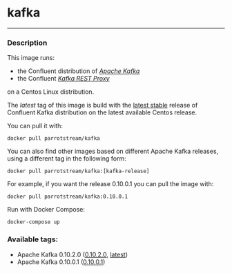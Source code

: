# **kafka**
___

### Description


This image runs:

 * the Confluent distribution of [*Apache Kafka*](https://github.com/confluentinc/kafka.git)
 * the Confluent [*Kafka REST Proxy*](https://github.com/confluentinc/kafka-rest.git)
 
on a Centos Linux distribution.

The *latest* tag of this image is build with the [latest stable](https://github.com/confluentinc/kafka/releases/tag/v3.2.2) release of Confluent Kafka distribution on the latest available Centos release.

You can pull it with:

    docker pull parrotstream/kafka


You can also find other images based on different Apache Kafka releases, using a different tag in the following form:

    docker pull parrotstream/kafka:[kafka-release]


For example, if you want the release 0.10.0.1 you can pull the image with:

    docker pull parrotstream/kafka:0.10.0.1

Run with Docker Compose:

    docker-compose up

### Available tags:

- Apache Kafka 0.10.2.0 ([0.10.2.0](https://github.com/parrot-stream/docker-kafka/blob/0.10.2.0/Dockerfile), [latest](https://github.com/parrot-stream/docker-kafka/blob/latest/Dockerfile))
- Apache Kafka 0.10.0.1 ([0.10.0.1](https://github.com/parrot-stream/docker-kafka/blob/0.10.0.1/Dockerfile))
